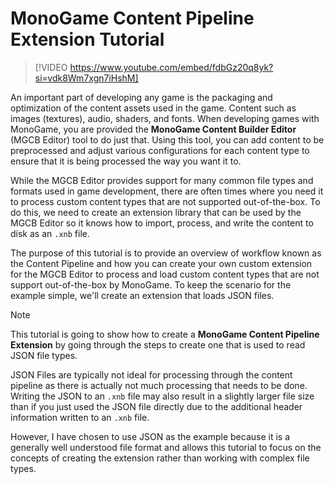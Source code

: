 # MonoGame Content Pipeline Extension Tutorial

> [!VIDEO https://www.youtube.com/embed/fdbGz20q8yk?si=vdk8Wm7xgn7iHshM]

An important part of developing any game is the packaging and optimization of the content assets used in the game.  Content such as images (textures), audio, shaders, and fonts.  When developing games with MonoGame, you are provided the **MonoGame Content Builder Editor** (MGCB Editor) tool to do just that. Using this tool, you can add content to be preprocessed and adjust various configurations for each content type to ensure that it is being processed the way you want it to.  

While the MGCB Editor provides support for many common file types and formats used in game development, there are often times where you need it to process custom content types that are not supported out-of-the-box.  To do this, we need to create an extension library that can be used by the MGCB Editor so it knows how to import, process, and write the content to disk as an `.xnb` file.

The purpose of this tutorial is to provide an overview of workflow known as the Content Pipeline and how you can create your own custom extension for the MGCB Editor to process and load custom content types that are not support out-of-the-box by MonoGame.  To keep the scenario for the example simple, we'll create an extension that loads JSON files.

> [!NOTE]
> This tutorial is going to show how to create a **MonoGame Content Pipeline Extension** by going through the steps to create one that is used to read JSON file types.  
> 
> JSON Files are typically not ideal for processing through the content pipeline as there is actually not much processing that needs to be done.  Writing the JSON to an `.xnb` file may also result in a slightly larger file size than if you just used the JSON file directly due to the additional header information written to an `.xnb` file.  
> 
> However, I have chosen to use JSON as the example because it is a generally well understood file format and allows this tutorial to focus on the concepts of creating the extension rather than working with complex file types.